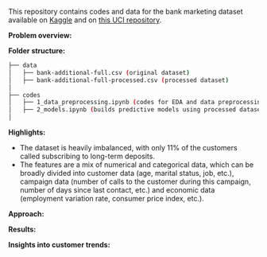 This repository contains codes and data for the bank marketing dataset available on [Kaggle](https://www.kaggle.com/volodymyrgavrysh/bank-marketing-campaigns-dataset) and on [this UCI repository](https://archive.ics.uci.edu/ml/datasets/bank+marketing).

**Problem overview:**

**Folder structure:**

```bash
├── data
│   ├── bank-additional-full.csv (original dataset)
│   ├── bank-additional-full-processed.csv (processed dataset)
│   
├── codes
│   ├── 1_data_preprocessing.ipynb (codes for EDA and data preprocessing)
│   ├── 2_models.ipynb (builds predictive models using processed dataset)
│    
```

**Highlights:**

- The dataset is heavily imbalanced, with only 11% of the customers called subscribing to long-term deposits. 
- The features are a mix of numerical and categorical data, which can be broadly divided into customer data (age, marital status, job, etc.), campaign data (number of calls to the customer during this campaign, number of days since last contact, etc.) and economic data (employment variation rate, consumer price index, etc.).

**Approach:**

**Results:**

**Insights into customer trends:**
